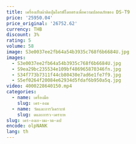 ```yaml
---
title: เครื่องเย็บผ้าติดปุ่มไดรฟ์โดยตรงเพื่อความปลอดภัยของ DS-T9
price: '25950.04'
price_original: '26752.62'
currency: THB
discount: 3%
rating: 5
volume: 58
image: S3e0037ee2fb64a54b3935c768f6b6684U.jpg
images:
  - S3e0037ee2fb64a54b3935c768f6b6684U.jpg
  - S9ea29bc235534e109bf486965870346fn.jpg
  - S34f773b7311f44cb80430e7ad6e1fe7f9.jpg
  - S5ef0264f20084e62934d5fdaf6b950a5q.jpg
video: 4000228640150.mp4
categories:
  - name: เครื่องมือ
    slug: เคร-องม
  - name: วัดและการวิเคราะห์
    slug: ดและการว-เคราะห
slug: เคร-องเย-บผ-าต-ดป
encode: olpNANK
lang: th
---
```

  